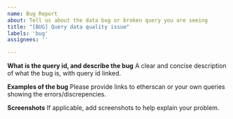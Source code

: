```yaml
---
name: Bug Report
about: Tell us about the data bug or broken query you are seeing
title: "[BUG] Query data quality issue"
labels: 'bug'
assignees: ''

---
```


**What is the query id, and describe the bug**
A clear and concise description of what the bug is, with query id linked.

**Examples of the bug**
Please provide links to etherscan or your own queries showing the errors/discrepencies.

**Screenshots**
If applicable, add screenshots to help explain your problem.
